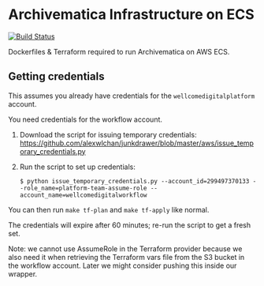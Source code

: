 # Archivematica Infrastructure on ECS

[![Build Status](https://travis-ci.org/wellcometrust/archivematica-infra.svg?branch=development)](https://travis-ci.org/wellcometrust/archivematica-infra)

Dockerfiles & Terraform required to run Archivematica on AWS ECS.

## Getting credentials

This assumes you already have credentials for the `wellcomedigitalplatform` account.

You need credentials for the workflow account.

1.  Download the script for issuing temporary credentials: <https://github.com/alexwlchan/junkdrawer/blob/master/aws/issue_temporary_credentials.py>

2.  Run the script to set up credentials:

    ```console
    $ python issue_temporary_credentials.py --account_id=299497370133 --role_name=platform-team-assume-role --account_name=wellcomedigitalworkflow
    ```

You can then run `make tf-plan` and `make tf-apply` like normal.

The credentials will expire after 60 minutes; re-run the script to get a fresh set.

Note: we cannot use AssumeRole in the Terraform provider because we also need it when retrieving the Terraform vars file from the S3 bucket in the workflow account.
Later we might consider pushing this inside our wrapper.
